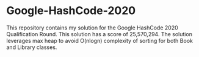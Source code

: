 # Google-HashCode-2020
This repository contains my solution for the Google HashCode 2020 Qualification Round. This solution has a score of 25,570,294.
The solution leverages max heap to avoid O(nlogn) complexity of sorting for both Book and Library classes. 

